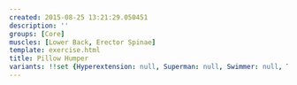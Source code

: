 ```yaml
---
created: 2015-08-25 13:21:29.050451
description: ''
groups: [Core]
muscles: [Lower Back, Erector Spinae]
template: exercise.html
title: Pillow Humper
variants: !!set {Hyperextension: null, Superman: null, Swimmer: null, Thumbs Up: null}
---
```

